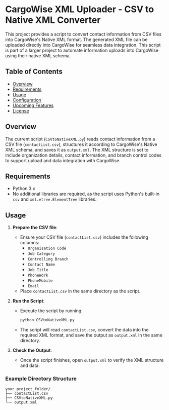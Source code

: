 # CargoWise XML Uploader - CSV to Native XML Converter

This project provides a script to convert contact information from CSV files into CargoWise's Native XML format. The generated XML file can be uploaded directly into CargoWise for seamless data integration. This script is part of a larger project to automate information uploads into CargoWise using their native XML schema.

## Table of Contents
- [Overview](#overview)
- [Requirements](#requirements)
- [Usage](#usage)
- [Configuration](#configuration)
- [Upcoming Features](#upcoming-features)
- [License](#license)

## Overview

The current script (`CSVtoNativeXML.py`) reads contact information from a CSV file (`contactList.csv`), structures it according to CargoWise's Native XML schema, and saves it as `output.xml`. The XML structure is set to include organization details, contact information, and branch control codes to support upload and data integration with CargoWise.

## Requirements

- Python 3.x
- No additional libraries are required, as the script uses Python's built-in `csv` and `xml.etree.ElementTree` libraries.

## Usage

1. **Prepare the CSV file**:
   - Ensure your CSV file (`contactList.csv`) includes the following columns:
     - `Organisation Code`
     - `Job Category`
     - `Controlling Branch`
     - `Contact Name`
     - `Job Title`
     - `PhoneWork`
     - `PhoneMobile`
     - `Email`
   - Place `contactList.csv` in the same directory as the script.

2. **Run the Script**:
   - Execute the script by running:
     ```bash
     python CSVtoNativeXML.py
     ```
   - The script will read `contactList.csv`, convert the data into the required XML format, and save the output as `output.xml` in the same directory.

3. **Check the Output**:
   - Once the script finishes, open `output.xml` to verify the XML structure and data.

### Example Directory Structure

```plaintext
your_project_folder/
├── contactList.csv
├── CSVtoNativeXML.py
└── output.xml
